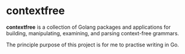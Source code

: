 # contextfree

**contextfree** is a collection of Golang packages and applications for
building, manipulating, examining, and parsing context-free grammars.

The principle purpose of this project is for me to practise writing in Go.
